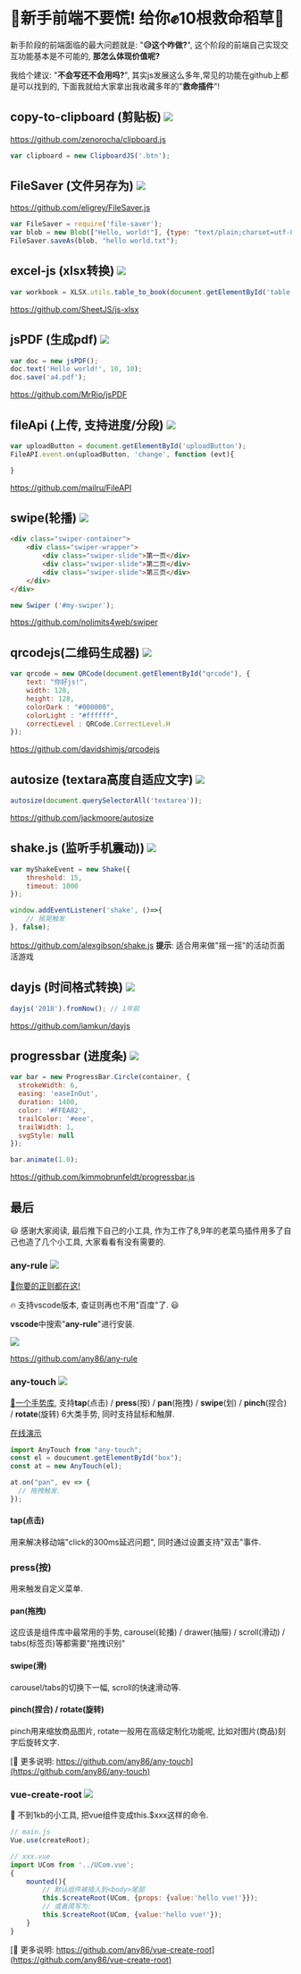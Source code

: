# 🚆新手前端不要慌! 给你✊10根救命稻草🍃

新手阶段的前端面临的最大问题就是: "**😥这个咋做?**", 这个阶段的前端自己实现交互功能基本是不可能的, **那怎么体现价值呢?** 

我给个建议: "**不会写还不会用吗?**", 其实js发展这么多年,常见的功能在github上都是可以找到的, 下面我就给大家拿出我收藏多年的"**救命插件**"!

## copy-to-clipboard (剪贴板) ![](https://img.shields.io/github/stars/zenorocha/clipboard.js.svg?style=social)
https://github.com/zenorocha/clipboard.js

```javascript
var clipboard = new ClipboardJS('.btn');
```

## FileSaver (文件另存为) ![](https://img.shields.io/github/stars/eligrey/FileSaver.js.svg?style=social)
https://github.com/eligrey/FileSaver.js
```javascript
var FileSaver = require('file-saver');
var blob = new Blob(["Hello, world!"], {type: "text/plain;charset=utf-8"});
FileSaver.saveAs(blob, "hello world.txt");
```

## excel-js (xlsx转换) ![](https://img.shields.io/github/stars/SheetJS/js-xlsx.svg?style=social)
```javascript
var workbook = XLSX.utils.table_to_book(document.getElementById('table'));
```
https://github.com/SheetJS/js-xlsx


## jsPDF (生成pdf) ![](https://img.shields.io/github/stars/MrRio/jsPDF.svg?style=social)
```javascript
var doc = new jsPDF();
doc.text('Hello world!', 10, 10);
doc.save('a4.pdf');
```
https://github.com/MrRio/jsPDF


## fileApi (上传, 支持进度/分段) ![](https://img.shields.io/github/stars/eligrey/FileSaver.js.svg?style=social)

```javascript
var uploadButton = document.getElementById('uploadButton');
FileAPI.event.on(uploadButton, 'change', function (evt){

}
```
https://github.com/mailru/FileAPI


## swipe(轮播) ![](https://img.shields.io/github/stars/nolimits4web/swiper.svg?style=social)
```html
<div class="swiper-container">
    <div class="swiper-wrapper">
        <div class="swiper-slide">第一页</div>
        <div class="swiper-slide">第二页</div>
        <div class="swiper-slide">第三页</div>
    </div>
</div>
```
```javascript
new Swiper ('#my-swiper');
```
https://github.com/nolimits4web/swiper

## qrcodejs(二维码生成器) ![](https://img.shields.io/github/stars/davidshimjs/qrcodejs.svg?style=social)
```javascript
var qrcode = new QRCode(document.getElementById("qrcode"), {
	text: "你好js!",
	width: 128,
	height: 128,
	colorDark : "#000000",
	colorLight : "#ffffff",
	correctLevel : QRCode.CorrectLevel.H
});
```
https://github.com/davidshimjs/qrcodejs


## autosize (textara高度自适应文字) ![](https://img.shields.io/github/stars/jackmoore/autosize.svg?style=social)
```javascript
autosize(document.querySelectorAll('textarea'));
```
https://github.com/jackmoore/autosize


## shake.js (监听手机震动)) ![](https://img.shields.io/github/stars/alexgibson/shake.js.svg?style=social)
```javascript
var myShakeEvent = new Shake({
    threshold: 15,
    timeout: 1000
});

window.addEventListener('shake', ()=>{
	// 摇晃触发
}, false);
```

https://github.com/alexgibson/shake.js
**提示**: 适合用来做"摇一摇"的活动页面活游戏


## dayjs (时间格式转换) ![](https://img.shields.io/github/stars/iamkun/dayjs.svg?style=social)
```javascript
dayjs('2018').fromNow(); // 1年前
```
https://github.com/iamkun/dayjs


## progressbar (进度条) ![](https://img.shields.io/github/stars/kimmobrunfeldt/progressbar.js.svg?style=social)
```javascript
var bar = new ProgressBar.Circle(container, {
  strokeWidth: 6,
  easing: 'easeInOut',
  duration: 1400,
  color: '#FFEA82',
  trailColor: '#eee',
  trailWidth: 1,
  svgStyle: null
});

bar.animate(1.0);  
```

https://github.com/kimmobrunfeldt/progressbar.js


## 最后
😃 感谢大家阅读, 最后推下自己的小工具, 作为工作了8,9年的老菜鸟插件用多了自己也造了几个小工具, 大家看看有没有需要的.

### any-rule ![](https://img.shields.io/github/stars/any86/any-rule.svg?style=social)
[🚀你要的正则都在这!](https://github.com/any86/any-rule)

🔥 支持vscode版本, 查证则再也不用"百度"了. 😃

**vscode**中搜索"**any-rule**"进行安装.

![](https://user-gold-cdn.xitu.io/2019/8/2/16c5181959ce0dd2?imageView2/2/w/800/q/100)

https://github.com/any86/any-rule

### any-touch ![](https://img.shields.io/github/stars/any86/any-touch.svg?style=social)
[👋一个手势库](https://github.com/any86/any-touch), 支持**tap**(点击) / **press**(按) / **pan**(拖拽) / **swipe**(划) / **pinch**(捏合) / **rotate**(旋转) 6大类手势, 同时支持鼠标和触屏.

[在线演示](https://any86.github.io/any-touch/example/)

```javascript
import AnyTouch from "any-touch";
const el = doucument.getElementById("box");
const at = new AnyTouch(el);

at.on("pan", ev => {
  // 拖拽触发.
});
```

#### tap(点击)
用来解决移动端"click的300ms延迟问题", 同时通过设置支持"双击"事件.

### press(按)
用来触发自定义菜单.

#### pan(拖拽)
这应该是组件库中最常用的手势, carousel(轮播) / drawer(抽屉) / scroll(滑动) / tabs(标签页)等都需要"拖拽识别"

#### swipe(滑)
carousel/tabs的切换下一幅, scroll的快速滑动等.

#### pinch(捏合)  / rotate(旋转)
pinch用来缩放商品图片, rotate一般用在高级定制化功能呢, 比如对图片(商品)刻字后旋转文字.

[🚀 更多说明: https://github.com/any86/any-touch](https://github.com/any86/any-touch)




### vue-create-root ![](https://img.shields.io/github/stars/any86/vue-create-root.svg?style=social)

🍭 不到1kb的小工具, 把vue组件变成this.$xxx这样的命令.
```javascript
// main.js
Vue.use(createRoot);

// xxx.vue
import UCom from '../UCom.vue';
{
    mounted(){
        // 默认组件被插入到<body>尾部
        this.$createRoot(UCom, {props: {value:'hello vue!'}});
        // 或者简写为:
        this.$createRoot(UCom, {value:'hello vue!'});
    }
}
```
[🚀 更多说明: https://github.com/any86/vue-create-root](https://github.com/any86/vue-create-root)